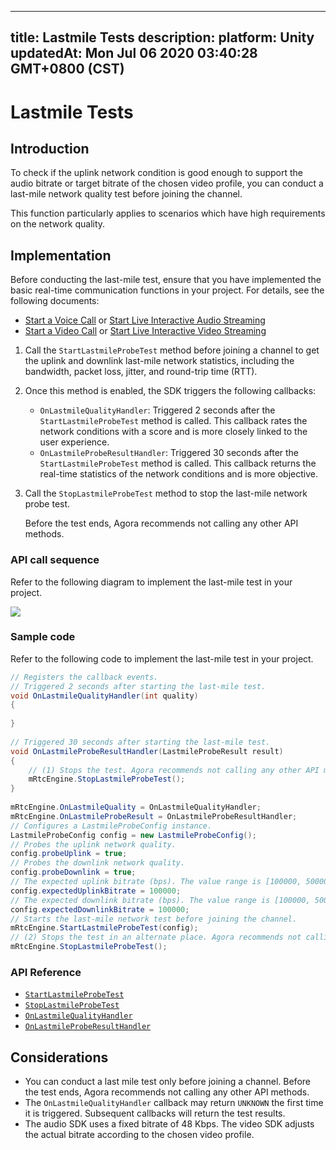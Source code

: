 
---
title: Lastmile Tests
description: 
platform: Unity
updatedAt: Mon Jul 06 2020 03:40:28 GMT+0800 (CST)
---
# Lastmile Tests
## Introduction

To check if the uplink network condition is good enough to support the audio bitrate or target bitrate of the chosen video profile, you can conduct a last-mile network quality test before joining the channel.

This function particularly applies to scenarios which have high requirements on the network quality.



## Implementation

Before conducting the last-mile test, ensure that you have implemented the basic real-time communication functions in your project. For details, see the following documents:

- [Start a Voice Call](../../en/Audio%20Broadcast/start_call_audio_unity.md) or [Start Live Interactive Audio Streaming](../../en/Audio%20Broadcast/start_live_audio_unity.md)
- [Start a Video Call](../../en/Audio%20Broadcast/start_call_unity.md) or [Start Live Interactive Video Streaming](../../en/Audio%20Broadcast/start_live_unity.md)


1. Call the `StartLastmileProbeTest` method before joining a channel to get the uplink and downlink last-mile network statistics, including the bandwidth, packet loss, jitter, and round-trip time (RTT).

2. Once this method is enabled, the SDK triggers the following callbacks:

   - `OnLastmileQualityHandler`: Triggered 2 seconds after the `StartLastmileProbeTest` method is called. This callback rates the network conditions with a score and is more closely linked to the user experience.
   - `OnLastmileProbeResultHandler`: Triggered 30 seconds after the `StartLastmileProbeTest` method is called. This callback returns the real-time statistics of the network conditions and is more objective.

3. Call the `StopLastmileProbeTest` method to stop the last-mile network probe test.

   <div class="alert note">Before the test ends, Agora recommends not calling any other API methods.</div>

   
### API call sequence

Refer to the following diagram to implement the last-mile test in your project.

![](https://web-cdn.agora.io/docs-files/1582858108947)

### Sample code

Refer to the following code to implement the last-mile test in your project.

```c#
// Registers the callback events.
// Triggered 2 seconds after starting the last-mile test.
void OnLastmileQualityHandler(int quality)
{
  
}
  
// Triggered 30 seconds after starting the last-mile test.
void OnLastmileProbeResultHandler(LastmileProbeResult result)
{ 
    // (1) Stops the test. Agora recommends not calling any other API method before the test ends.
    mRtcEngine.StopLastmileProbeTest();
}
  
mRtcEngine.OnLastmileQuality = OnLastmileQualityHandler;
mRtcEngine.OnLastmileProbeResult = OnLastmileProbeResultHandler;
// Configures a LastmileProbeConfig instance.
LastmileProbeConfig config = new LastmileProbeConfig();
// Probes the uplink network quality.
config.probeUplink = true;
// Probes the downlink network quality.
config.probeDownlink = true;
// The expected uplink bitrate (bps). The value range is [100000, 5000000].
config.expectedUplinkBitrate = 100000;
// The expected downlink bitrate (bps). The value range is [100000, 5000000].
config.expectedDownlinkBitrate = 100000;
// Starts the last-mile network test before joining the channel.
mRtcEngine.StartLastmileProbeTest(config);
// (2) Stops the test in an alternate place. Agora recommends not calling any other API method before the test ends.
mRtcEngine.StopLastmileProbeTest();
```



### API Reference

- [`StartLastmileProbeTest`](https://docs.agora.io/en/Audio%20Broadcast/API%20Reference/unity/classagora__gaming__rtc_1_1_i_rtc_engine.html#a1d70042741eed8fd27234d43f0bdd86e)
- [`StopLastmileProbeTest`](https://docs.agora.io/en/Audio%20Broadcast/API%20Reference/unity/classagora__gaming__rtc_1_1_i_rtc_engine.html#a7097b5aa40f1124c5cb5ae7cc68d636f)
- [`OnLastmileQualityHandler`](https://docs.agora.io/en/Audio%20Broadcast/API%20Reference/unity/namespaceagora__gaming__rtc.html#ad91eb7212a21d5596d4a96dfedaa7753)
- [`OnLastmileProbeResultHandler`](https://docs.agora.io/en/Audio%20Broadcast/API%20Reference/unity/namespaceagora__gaming__rtc.html#afa2ac45e7687a97653fedb80c5346019)

## Considerations

- You can conduct a last mile test only before joining a channel. Before the test ends, Agora recommends not calling any other API methods.
- The `OnLastmileQualityHandler` callback may return `UNKNOWN` the first time it is triggered. Subsequent callbacks will return the test results.
- The audio SDK uses a fixed bitrate of 48 Kbps. The video SDK adjusts the actual bitrate according to the chosen video profile.
